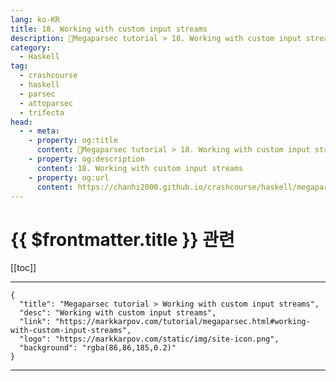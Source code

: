 ```yaml
---
lang: ko-KR
title: 18. Working with custom input streams
description: 🐑Megaparsec tutorial > 18. Working with custom input streams
category:
  - Haskell
tag: 
  - crashcourse
  - haskell
  - parsec
  - attoparsec
  - trifecta
head:
  - - meta:
    - property: og:title
      content: 🐑Megaparsec tutorial > 18. Working with custom input streams
    - property: og:description
      content: 18. Working with custom input streams
    - property: og:url
      content: https://chanhi2000.github.io/crashcourse/haskell/megaparsec/18.html
---
```


# {{ $frontmatter.title }} 관련

[[toc]]

---

```component VPCard
{
  "title": "Megaparsec tutorial > Working with custom input streams",
  "desc": "Working with custom input streams",
  "link": "https://markkarpov.com/tutorial/megaparsec.html#working-with-custom-input-streams",
  "logo": "https://markkarpov.com/static/img/site-icon.png",
  "background": "rgba(86,86,185,0.2)"
}
```

---
